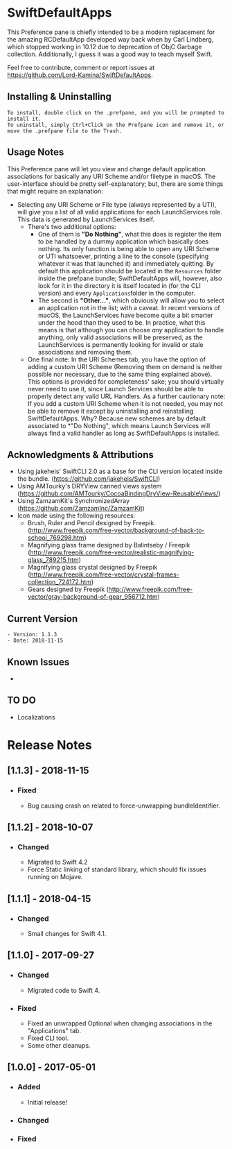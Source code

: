 SwiftDefaultApps
========

This Preference pane is chiefly intended to be a modern replacement for the amazing RCDefaultApp developed way back when by Carl Lindberg, which stopped working in 10.12 due to deprecation of ObjC Garbage collection.
Additionally, I guess it was a good way to teach myself Swift.

Feel free to contribute, comment or report issues at https://github.com/Lord-Kamina/SwiftDefaultApps.

## Installing & Uninstalling
	
	To install, double click on the .prefpane, and you will be prompted to install it.
	To uninstall, simply Ctrl+Click on the Prefpane icon and remove it, or move the .prefpane file to the Trash.

## Usage Notes

This Preference pane will let you view and change default application associations for basically any URI Scheme and/or filetype in macOS.
The user-interface should be pretty self-explanatory; but, there are some things that might require an explanation:
	
- Selecting any URI Scheme or File type (always represented by a UTI), will give you a list of all valid applications for each LaunchServices role. This data is generated by LaunchServices itself.
  - There's two additional options: 
    - One of them is **"Do Nothing"**, what this does is register the item to be handled by a dummy application which basically does nothing. Its only function is being able to open any URI Scheme or UTI whatsoever, printing a line to the console (specifying whatever it was that launched it) and immediately quitting. By default this application should be located in the `Resources` folder inside the prefpane bundle; SwiftDefaultApps will, however, also look for it in the directory it is itself located in (for the CLI version) and every `Applications`folder in the computer.
    - The second is **"Other..."**, which obviously will allow you to select an application not in the list; with a caveat. In recent versions of macOS, the LaunchServices have become quite a bit smarter under the hood than they used to be. In practice, what this means is that although you can choose *any* application to handle anything, only valid associations will be preserved, as the LaunchServices is permanently looking for invalid or stale associations and removing them.
  - One final note: In the URI Schemes tab, you have the option of adding a custom URI Scheme (Removing them on demand is neither possible nor necessary, due to the same thing explained above). This options is provided for completeness' sake; you should virtually never need to use it, since Launch Services should be able to properly detect any valid URL Handlers. As a further cautionary note: If you add a custom URI Scheme when it is not needed, you may not be able to remove it except by uninstalling and reinstalling SwiftDefaultApps. Why? Because new schemes are by default associated to *"Do Nothing", which means Launch Services will always find a valid handler as long as SwiftDefaultApps is installed.

## Acknowledgments & Attributions

- Using jakeheis' SwiftCLI 2.0 as a base for the CLI version located inside the bundle. (https://github.com/jakeheis/SwiftCLI)
- Using AMTourky's DRYView canned views system (https://github.com/AMTourky/CocoaBindingDryView-ReusableViews/)
- Using ZamzamKit's SynchronizedArray (https://github.com/ZamzamInc/ZamzamKit)
- Icon made using the following resources:
	- Brush, Ruler and Pencil designed by Freepik. (http://www.freepik.com/free-vector/background-of-back-to-school_769298.htm)
	- Magnifying glass frame designed by Balintseby / Freepik (http://www.freepik.com/free-vector/realistic-magnifying-glass_789215.htm)
	- Magnifying glass crystal designed by Freepik (http://www.freepik.com/free-vector/crystal-frames-collection_724172.htm)
	- Gears designed by Freepik (http://www.freepik.com/free-vector/gray-background-of-gear_956712.htm)

## Current Version
    - Version: 1.1.3
    - Date: 2018-11-15

## Known Issues
- 

## TO DO
- Localizations

# Release Notes

## [1.1.3] - 2018-11-15
  + ### Fixed
  	+ Bug causing crash on related to force-unwrapping bundleIdentifier.

## [1.1.2] - 2018-10-07
  + ### Changed
  	+ Migrated to Swift 4.2
  	+ Force Static linking of standard library, which should fix issues running on Mojave.

## [1.1.1] - 2018-04-15
  + ### Changed
  	+ Small changes for Swift 4.1.

## [1.1.0] - 2017-09-27
  + ### Changed
  	+ Migrated code to Swift 4.
  + ### Fixed
  	+ Fixed an unwrapped Optional when changing associations in the "Applications" tab.
  	+ Fixed CLI tool.
  	+ Some other cleanups.

## [1.0.0] - 2017-05-01
  + ### Added
    + Initial release!
  + ### Changed
  + ### Fixed
  
  
